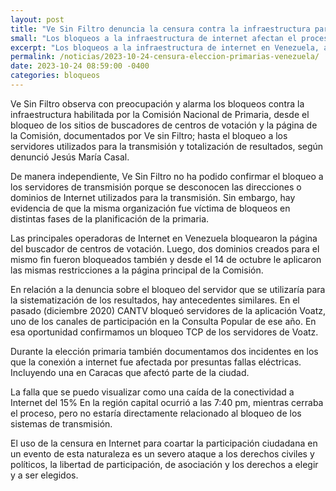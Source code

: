 ```yaml
---
layout: post
title: "Ve Sin Filtro denuncia la censura contra la infraestructura para la celebración de la elección primaria en Venezuela"
small: "Los bloqueos a la infraestructura de internet afectan el proceso de las primarias 2023 en Venezuela"
excerpt: "Los bloqueos a la infraestructura de internet en Venezuela, afecta a sitios de búsqueda de centros de votación y servidores de transmisión de resultados electorales."
permalink: /noticias/2023-10-24-censura-eleccion-primarias-venezuela/
date: 2023-10-24 08:59:00 -0400
categories: bloqueos
---
```

Ve Sin Filtro observa con preocupación y alarma los bloqueos contra la infraestructura habilitada por la Comisión Nacional de Primaria, desde el bloqueo de los sitios de buscadores de centros de votación y la página de la Comisión, documentados por Ve sin Filtro; hasta el bloqueo a los servidores utilizados para la transmisión y totalización de resultados, según denunció Jesús María Casal.


De manera independiente, Ve Sin Filtro no ha podido confirmar el bloqueo a los servidores de transmisión porque se desconocen las direcciones o dominios de Internet utilizados para la transmisión. Sin embargo, hay evidencia de que la misma organización fue víctima de bloqueos en distintas fases de la planificación de la primaria.


Las principales operadoras de Internet en Venezuela bloquearon la página del buscador de centros de votación. Luego, dos dominios creados para el mismo fin fueron bloqueados también y desde el 14 de octubre le aplicaron las mismas restricciones a la página principal de la Comisión. 


En relación a la denuncia sobre el bloqueo del servidor que se utilizaría para la sistematización de los resultados, hay antecedentes similares. En el pasado (diciembre 2020) CANTV bloqueó servidores de la aplicación Voatz, uno de los canales de participación en la Consulta Popular de ese año. En esa oportunidad confirmamos un bloqueo TCP de los servidores de Voatz. 

Durante la elección primaria también documentamos dos incidentes en los que la conexión a internet fue afectada por presuntas fallas eléctricas. Incluyendo una en Caracas que afectó parte de la ciudad. 

La falla que se puedo visualizar como una caída de la conectividad a Internet del 15% En la región capital ocurrió a las 7:40 pm, mientras cerraba el proceso, pero no estaría directamente relacionado al bloqueo de los sistemas de transmisión.

El uso de la censura en Internet para coartar la participación ciudadana en un evento de esta naturaleza es un severo ataque a los derechos civiles y políticos, la libertad de participación, de asociación y los derechos a elegir y a ser elegidos.    
